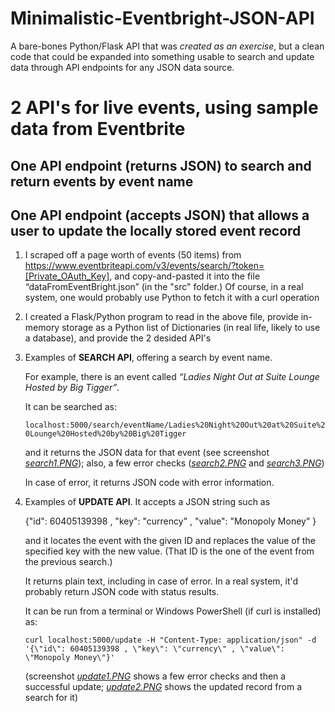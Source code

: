 # Minimalistic-Eventbright-JSON-API

A bare-bones Python/Flask API that was *created as an exercise*, but a clean code that could be expanded into something usable to search and update data through API endpoints for any JSON data source.

# 2 API's for live events, using sample data from Eventbrite

## One API endpoint (returns JSON) to search and return events by event name

## One API endpoint (accepts JSON) that allows a user to update the locally stored event record

1)	I scraped off a page worth of events (50 items) from https://www.eventbriteapi.com/v3/events/search/?token=[Private_OAuth_Key], and copy-and-pasted it into the file “dataFromEventBright.json” (in the "src" folder.)  Of course, in a real system, one would probably use Python to fetch it with a curl operation

2)	I created a Flask/Python program to read in the above file, provide in-memory storage as a Python list of Dictionaries (in real life, likely to use a database), and provide the 2 desided API's

3)	Examples of **SEARCH API**, offering a search by event name.  

     For example, there is an event called *“Ladies Night Out at Suite Lounge Hosted by Big Tigger”*.

     It can be searched as:
     
     `localhost:5000/search/eventName/Ladies%20Night%20Out%20at%20Suite%20Lounge%20Hosted%20by%20Big%20Tigger` 
          
     and it returns the JSON data for that event (see screenshot [*search1.PNG*](https://github.com/BrainAnnex/minimalistic-Eventbright-API/blob/master/screenshots/search1.PNG)); also, a few error checks ([*search2.PNG*](https://github.com/BrainAnnex/minimalistic-Eventbright-API/blob/master/screenshots/search2.PNG) and [*search3.PNG*](https://github.com/BrainAnnex/minimalistic-Eventbright-API/blob/master/screenshots/search3.PNG))
     
     In case of error, it returns JSON code with error information.

4)	Examples of **UPDATE API**.  It accepts a JSON string such as 

     {"id": 60405139398 , 
      "key": "currency" , 
      "value": "Monopoly Money"
     }


     and it locates the event with the given ID and replaces the value of the specified key with the new value.  (That ID is the one of the event from the previous search.)
     
     It returns plain text, including in case of error.  In a real system, it'd probably return JSON code with status results.

     It can be run from a terminal or Windows PowerShell (if curl is installed) as:
     
     `curl localhost:5000/update -H "Content-Type: application/json" -d '{\"id\": 60405139398 , \"key\": \"currency\" , \"value\": \"Monopoly Money\"}'`
     
     (screenshot [*update1.PNG*](https://github.com/BrainAnnex/minimalistic-Eventbright-API/blob/master/screenshots/update1.PNG) shows a few error checks and then a successful update; [*update2.PNG*](https://github.com/BrainAnnex/minimalistic-Eventbright-API/blob/master/screenshots/update2.PNG) shows the updated record from a search for it)
